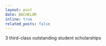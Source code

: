 ```yaml
---
layout: post
date: BACHELOR
inline: true
related_posts: false
---
```


3 third-class outstanding student scholarships
